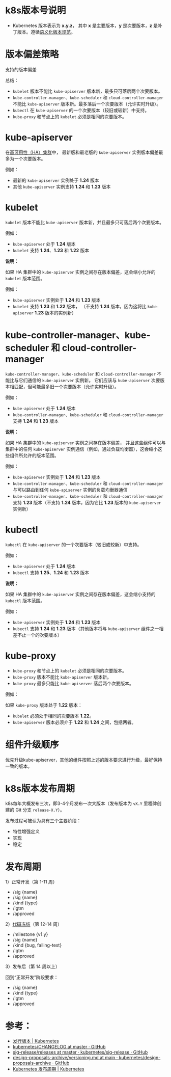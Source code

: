 # k8s版本号说明

- Kubernetes 版本表示为 **x.y.z**， 其中 **x** 是主要版本，**y** 是次要版本，**z** 是补丁版本。遵循[语义化版本规范](https://semver.org/)。

# 版本偏差策略

支持的版本偏差

总结：

- `kubelet` 版本不能比 `kube-apiserver` 版本新，最多只可落后两个次要版本。
- `kube-controller-manager`、`kube-scheduler` 和 `cloud-controller-manager` 不能比 `kube-apiserver` 版本新。最多落后一个次要版本（允许实时升级）。
- `kubectl` 在 `kube-apiserver` 的一个次要版本（较旧或较新）中支持。
- `kube-proxy` 和节点上的 `kubelet` 必须是相同的次要版本。

# kube-apiserver

在[高可用性（HA）集群](https://kubernetes.io/zh-cn/docs/setup/production-environment/tools/kubeadm/high-availability/)中， 最新版和最老版的 `kube-apiserver` 实例版本偏差最多为一个次要版本。

例如：

- 最新的 `kube-apiserver` 实例处于 **1.24** 版本
- 其他 `kube-apiserver` 实例支持 **1.24** 和 **1.23** 版本

# kubelet

`kubelet` 版本不能比 `kube-apiserver` 版本新，并且最多只可落后两个次要版本。

例如：

- `kube-apiserver` 处于 **1.24** 版本
- `kubelet` 支持 **1.24**、**1.23** 和 **1.22** 版本

**说明：**

如果 HA 集群中的 `kube-apiserver` 实例之间存在版本偏差，这会缩小允许的 `kubelet` 版本范围。

例如：

- `kube-apiserver` 实例处于 **1.24** 和 **1.23** 版本
- `kubelet` 支持 **1.23** 和 **1.22** 版本， （不支持 **1.24** 版本，因为这将比 `kube-apiserver` **1.23** 版本的实例新）

# kube-controller-manager、kube-scheduler 和 cloud-controller-manager

`kube-controller-manager`、`kube-scheduler` 和 `cloud-controller-manager` 不能比与它们通信的 `kube-apiserver` 实例新。 它们应该与 `kube-apiserver` 次要版本相匹配，但可能最多旧一个次要版本（允许实时升级）。

例如：

- `kube-apiserver` 处于 **1.24** 版本
- `kube-controller-manager`、`kube-scheduler` 和 `cloud-controller-manager` 支持 **1.24** 和 **1.23** 版本

**说明：**

如果 HA 集群中的 `kube-apiserver` 实例之间存在版本偏差， 并且这些组件可以与集群中的任何 `kube-apiserver` 实例通信（例如，通过负载均衡器），这会缩小这些组件所允许的版本范围。

例如：

- `kube-apiserver` 实例处于 **1.24** 和 **1.23** 版本
- `kube-controller-manager`、`kube-scheduler` 和 `cloud-controller-manager` 与可以路由到任何 `kube-apiserver` 实例的负载均衡器通信
- `kube-controller-manager`、`kube-scheduler` 和 `cloud-controller-manager` 支持 **1.23** 版本（不支持 **1.24** 版本，因为它比 **1.23** 版本的 `kube-apiserver` 实例新）

# kubectl

`kubectl` 在 `kube-apiserver` 的一个次要版本（较旧或较新）中支持。

例如：

- `kube-apiserver` 处于 **1.24** 版本
- `kubectl` 支持 **1.25**、**1.24** 和 **1.23** 版本

**说明：**

如果 HA 集群中的 `kube-apiserver` 实例之间存在版本偏差，这会缩小支持的 `kubectl` 版本范围。

例如：

- `kube-apiserver` 实例处于 **1.24** 和 **1.23** 版本
- `kubectl` 支持 **1.24** 和 **1.23** 版本（其他版本将与 `kube-apiserver` 组件之一相差不止一个的次要版本）

# kube-proxy

- `kube-proxy` 和节点上的 `kubelet` 必须是相同的次要版本。
- `kube-proxy` 版本不能比 `kube-apiserver` 版本新。
- `kube-proxy` 最多只能比 `kube-apiserver` 落后两个次要版本。

例如：

如果 `kube-proxy` 版本处于 **1.22** 版本：

- `kubelet` 必须处于相同的次要版本 **1.22**。
- `kube-apiserver` 版本必须介于 **1.22** 和 **1.24** 之间，包括两者。

# 组件升级顺序

优先升级kube-apiserver，其他的组件按照上述的版本要求进行升级，最好保持一致的版本。

# k8s版本发布周期

k8s每年大概发布三次，即3-4个月发布一次大版本（发布版本为 `vX.Y` 里程碑创建的 Git 分支 `release-X.Y`）。

发布过程可被认为具有三个主要阶段：

- 特性增强定义
- 实现
- 稳定

# 发布周期

1）正常开发（第 1-11 周）

- /sig {name}
- /sig {name}
- /kind {type}
- /lgtm
- /approved

2）[代码冻结](https://git.k8s.io/sig-release/releases/release_phases.md#code-freeze)（第 12-14 周）

- /milestone {v1.y}
- /sig {name}
- /kind {bug, failing-test}
- /lgtm
- /approved

3）发布后（第 14 周以上）

回到“正常开发”阶段要求：

- /sig {name}
- /kind {type}
- /lgtm
- /approved

# 参考：

- [发行版本 | Kubernetes](https://kubernetes.io/zh-cn/releases/)
- [kubernetes/CHANGELOG at master · GitHub](https://github.com/kubernetes/kubernetes/tree/master/CHANGELOG)
- [sig-release/releases at master · kubernetes/sig-release · GitHub](https://github.com/kubernetes/sig-release/tree/master/releases)
- [design-proposals-archive/versioning.md at main · kubernetes/design-proposals-archive · GitHub](https://github.com/kubernetes/design-proposals-archive/blob/main/release/versioning.md#kubernetes-release-versioning)
- [Kubernetes 发布周期 | Kubernetes](https://kubernetes.io/zh-cn/releases/release/)